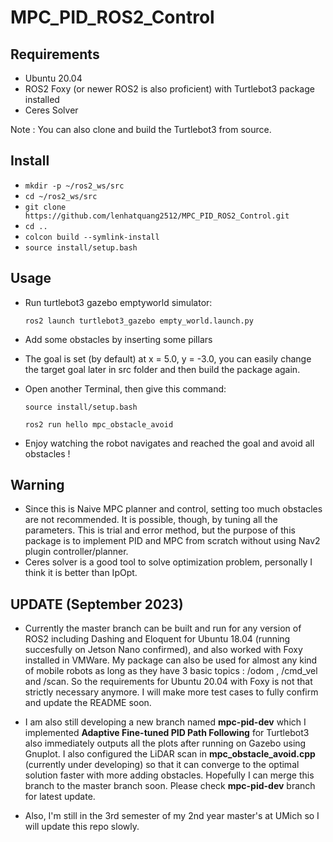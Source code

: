 # MPC_PID_ROS2_Control

## Requirements

* Ubuntu 20.04
* ROS2 Foxy (or newer ROS2 is also proficient) with Turtlebot3 package installed
* Ceres Solver

Note : You can also clone and build the Turtlebot3 from source.

## Install

* `mkdir -p ~/ros2_ws/src`
* `cd ~/ros2_ws/src`
* `git clone https://github.com/lenhatquang2512/MPC_PID_ROS2_Control.git`
* `cd ..`
* `colcon build --symlink-install`
* `source install/setup.bash`

## Usage

* Run turtlebot3 gazebo emptyworld simulator:

    `ros2 launch turtlebot3_gazebo empty_world.launch.py`

* Add some obstacles by inserting some pillars
* The goal is set (by default) at x = 5.0, y = -3.0, you can easily change the target goal later in src folder
and then build the package again.

* Open another Terminal, then give this command:

    `source install/setup.bash`

    `ros2 run hello mpc_obstacle_avoid`

* Enjoy watching the robot navigates and reached the goal and avoid all obstacles !

## Warning

* Since this is Naive MPC planner and control, setting too much obstacles are not recommended.
It is possible, though, by tuning all the parameters. This is trial and error method, but the purpose of this package is to implement PID and MPC from scratch without using Nav2 plugin controller/planner.
* Ceres solver is a good tool to solve optimization problem, personally I think it is better than IpOpt.

## UPDATE (September 2023)

* Currently the master branch can be built and run for any version of ROS2 including Dashing and Eloquent for Ubuntu 18.04 (running succesfully on Jetson Nano confirmed), and also worked with Foxy installed in VMWare. My package can also be used for almost any kind of mobile robots as long as they have 3 basic topics : /odom , /cmd_vel and /scan. So the requirements for Ubuntu 20.04 with Foxy is not that strictly necessary anymore. I will make more test cases to fully confirm and update the README soon.

* I am also still developing a new branch named **mpc-pid-dev** which I implemented **Adaptive Fine-tuned PID Path Following** for Turtlebot3 also immediately outputs all the plots after running on Gazebo using Gnuplot. I also configured the LiDAR scan in **mpc_obstacle_avoid.cpp** (currently under developing) so that it can converge to the optimal solution faster with more adding obstacles. Hopefully I can merge this branch to the master branch soon. Please check **mpc-pid-dev** branch for latest update.

* Also, I'm still in the 3rd semester of my 2nd year master's at UMich so I will update this repo slowly.
